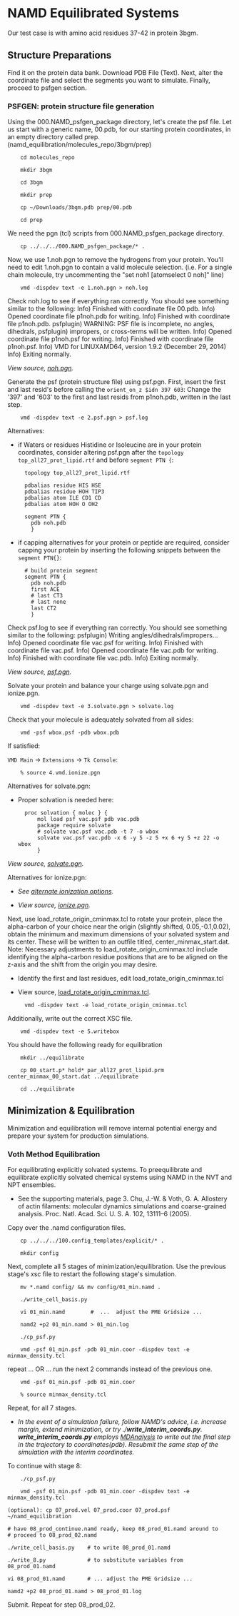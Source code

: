 # NAMD Equilibrated Systems
Our test case is with amino acid residues 37-42 in protein 3bgm.

## Structure Preparations
Find it on the protein data bank.
Download PDB File (Text).
Next, alter the coordinate file and select the segments you want to simulate.
Finally, proceed to psfgen section.

### PSFGEN: protein structure file generation
Using the 000.NAMD_psfgen_package directory, let's create the psf file.
Let us start with a generic name, 00.pdb, for our starting protein coordinates,
in an empty directory called prep. (namd_equilibration/molecules_repo/3bgm/prep)

        cd molecules_repo

        mkdir 3bgm

        cd 3bgm

        mkdir prep

        cp ~/Downloads/3bgm.pdb prep/00.pdb

        cd prep

We need the pgn (tcl) scripts from 000.NAMD_psfgen_package directory.

        cp ../../../000.NAMD_psfgen_package/* .

Now, we use 1.noh.pgn to remove the hydrogens from your protein. You'll need to edit 1.noh.pgn to contain
a valid molecule selection. (i.e. For a single chain molecule, try uncommenting the "set noh1 [atomselect 0 noh]" line)

        vmd -dispdev text -e 1.noh.pgn > noh.log

Check noh.log to see if everything ran correctly. You should see something similar to the following:
        Info) Finished with coordinate file 00.pdb.
        Info) Opened coordinate file p1noh.pdb for writing.
        Info) Finished with coordinate file p1noh.pdb.
        psfplugin) WARNING: PSF file is incomplete, no angles, dihedrals,
        psfplugin)          impropers, or cross-terms will be written.
        Info) Opened coordinate file p1noh.psf for writing.
        Info) Finished with coordinate file p1noh.psf.
        Info) VMD for LINUXAMD64, version 1.9.2 (December 29, 2014)
        Info) Exiting normally.

*View source, [noh.pgn](https://github.com/dmerz75/namd_equilibration/blob/master/000.NAMD_psfgen_package/noh.pgn).*

Generate the psf (protein structure file) using psf.pgn. First, insert the first and last resid's before calling the `orient_on_z $idn 397 603`:
Change the '397' and '603' to the first and last resids from p1noh.pdb, written in the last step.

        vmd -dispdev text -e 2.psf.pgn > psf.log

Alternatives:
* if Waters or residues Histidine or Isoleucine are in your protein coordinates, consider altering psf.pgn after the `topology top_all27_prot_lipid.rtf` and before `segment PTN {`:

        topology top_all27_prot_lipid.rtf

        pdbalias residue HIS HSE
        pdbalias residue HOH TIP3
        pdbalias atom ILE CD1 CD
        pdbalias atom HOH O OH2

        segment PTN {
          pdb noh.pdb
          }

* if capping alternatives for your protein or peptide are required, consider capping your protein by inserting the following snippets between the `segment PTN{}`:

        # build protein segment
        segment PTN {
          pdb noh.pdb
          first ACE
          # last CT3
          # last none
          last CT2
          }

Check psf.log to see if everything ran correctly. You should see something similar to the following:
        psfplugin) Writing angles/dihedrals/impropers...
        Info) Opened coordinate file vac.psf for writing.
        Info) Finished with coordinate file vac.psf.
        Info) Opened coordinate file vac.pdb for writing.
        Info) Finished with coordinate file vac.pdb.
        Info) Exiting normally.

*View source, [psf.pgn](https://github.com/dmerz75/namd_equilibration/blob/master/000.NAMD_psfgen_package/psf.pgn).*

Solvate your protein and balance your charge using solvate.pgn and ionize.pgn.

        vmd -dispdev text -e 3.solvate.pgn > solvate.log

Check that your molecule is adequately solvated from all sides:

        vmd -psf wbox.psf -pdb wbox.pdb

If satisfied:

`VMD Main` -> `Extensions` -> `Tk Console`:

        % source 4.vmd.ionize.pgn

Alternatives for solvate.pgn:
* Proper solvation is needed here:

        proc solvation { molec } {
            mol load psf vac.psf pdb vac.pdb
            package require solvate
            # solvate vac.psf vac.pdb -t 7 -o wbox
            solvate vac.psf vac.pdb -x 6 -y 5 -z 5 +x 6 +y 5 +z 22 -o wbox
            }

*View source, [solvate.pgn](https://github.com/dmerz75/namd_equilibration/blob/master/000.NAMD_psfgen_package/solvate.pgn).*

Alternatives for ionize.pgn:
* *See [alternate ionization options](www.ks.uiuc.edu/Research/vmd/plugins/autoionize).*

* *View source, [ionize.pgn](https://github.com/dmerz75/namd_equilibration/blob/master/000.NAMD_psfgen_package/ionize.pgn).*


Next, use load_rotate_origin_cminmax.tcl to rotate your protein, place the alpha-carbon
of your choice near the origin (slightly shifted, 0.05,-0.1,0.02), obtain the minimum and
maximum dimensions of your solvated system and its center. These will be written to an outfile
titled, center_minmax_start.dat.
Note: Necessary adjustments to load_rotate_origin_cminmax.tcl include identifying the
alpha-carbon residue positions that are to be aligned on the z-axis and the shift from the
origin you may desire.

* Identify the first and last residues, edit load_rotate_origin_cminmax.tcl

* View source, [load_rotate_origin_cminmax.tcl](https://github.com/dmerz75/namd_equilibration/blob/master/000.NAMD_psfgen_package/load_rotate_origin_cminmax.tcl).

        vmd -dispdev text -e load_rotate_origin_cminmax.tcl

Additionally, write out the correct XSC file.

        vmd -dispdev text -e 5.writebox



You should have the following ready for equilibration

        mkdir ../equilibrate

        cp 00_start.p* hold* par_all27_prot_lipid.prm center_minmax_00_start.dat ../equilibrate

        cd ../equilibrate

## Minimization & Equilibration
Minimization and equilibration will remove internal potential energy and
prepare your system for production simulations.

### Voth Method Equilibration
For equilibrating explicitly solvated systems.
To preequilibrate and equilibrate explicitly solvated chemical systems
using NAMD in the NVT and NPT ensembles.

* See the supporting materials, page 3. Chu, J.-W. & Voth, G. A. Allostery of actin filaments: molecular dynamics simulations and coarse-grained analysis. Proc. Natl. Acad. Sci. U. S. A. 102, 13111–6 (2005).

Copy over the .namd configuration files.

        cp ../../../100.config_templates/explicit/* .

        mkdir config

Next, complete all 5 stages of minimization/equilibration. Use the previous stage's xsc file to restart the following stage's simulation.

        mv *.namd config/ && mv config/01_min.namd .

        ./write_cell_basis.py

        vi 01_min.namd        #  ...  adjust the PME Gridsize ...

        namd2 +p2 01_min.namd > 01_min.log

        ./cp_psf.py

        vmd -psf 01_min.psf -pdb 01_min.coor -dispdev text -e minmax_density.tcl

repeat ... OR ... run the next 2 commands instead of the previous one.

        vmd -psf 01_min.psf -pdb 01_min.coor

        % source minmax_density.tcl

Repeat, for all 7 stages.

* *In the event of a simulation failure, follow NAMD's advice, i.e. increase margin, extend minimization, or try ./__write_interim_coords.py__.  __write_interim_coords.py__ employs [MDAnalysis](http://code.google.com/p/mdanalysis) to write out the final step in the trajectory to coordinates(pdb). Resubmit the same step of the simulation with the interim coordinates.*


To continue with stage 8:


        ./cp_psf.py

        vmd -psf 01_min.psf -pdb 01_min.coor -dispdev text -e minmax_density.tcl

	(optional): cp 07_prod.vel 07_prod.coor 07_prod.psf ~/namd_equilibration

	# have 08_prod_continue.namd ready, keep 08_prod_01.namd around to
    # proceed to 08_prod_02.namd

	./write_cell_basis.py    # to write 08_prod_01.namd

	./write_8.py             # to substitute variables from 08_prod_01.namd

	vi 08_prod_01.namd       # ... adjust the PME Gridsize ...

    namd2 +p2 08_prod_01.namd > 08_prod_01.log

Submit. Repeat for step 08_prod_02.
